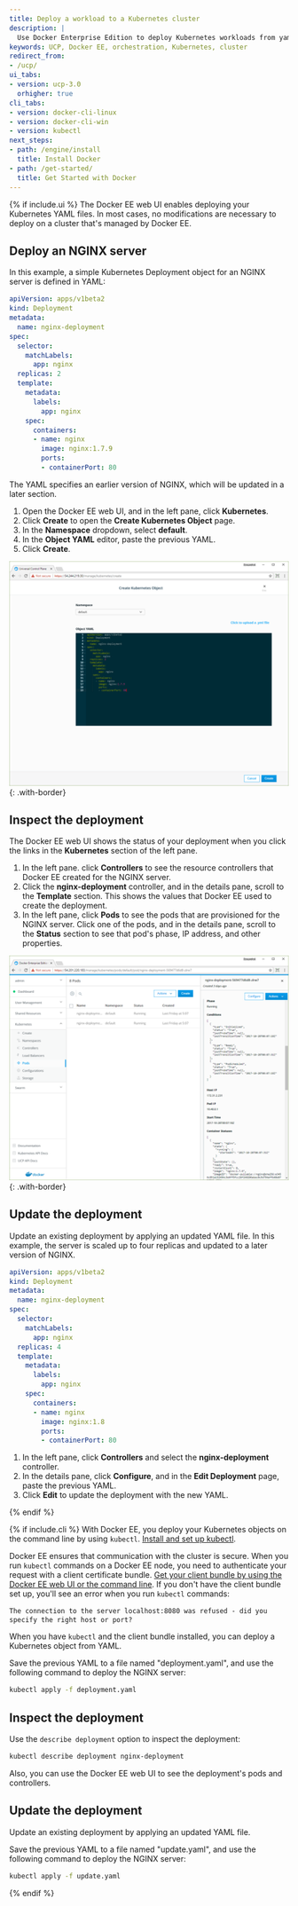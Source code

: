 ```yaml
---
title: Deploy a workload to a Kubernetes cluster
description: |
  Use Docker Enterprise Edition to deploy Kubernetes workloads from yaml files. 
keywords: UCP, Docker EE, orchestration, Kubernetes, cluster
redirect_from:
- /ucp/
ui_tabs:
- version: ucp-3.0
  orhigher: true
cli_tabs:
- version: docker-cli-linux
- version: docker-cli-win
- version: kubectl
next_steps:
- path: /engine/install
  title: Install Docker
- path: /get-started/
  title: Get Started with Docker
---
```


{% if include.ui %}
The Docker EE web UI enables deploying your Kubernetes YAML files. In most
cases, no modifications are necessary to deploy on a cluster that's managed by
Docker EE. 

## Deploy an NGINX server

In this example, a simple Kubernetes Deployment object for an NGINX server is
defined in YAML:

```yaml
apiVersion: apps/v1beta2
kind: Deployment
metadata:
  name: nginx-deployment
spec:
  selector:
    matchLabels:
      app: nginx
  replicas: 2
  template:
    metadata:
      labels:
        app: nginx
    spec:
      containers:
      - name: nginx
        image: nginx:1.7.9
        ports:
        - containerPort: 80
```

The YAML specifies an earlier version of NGINX, which will be updated in a
later section.

1. Open the Docker EE web UI, and in the left pane, click **Kubernetes**.
2. Click **Create** to open the **Create Kubernetes Object** page.
3. In the **Namespace** dropdown, select **default**.
4. In the **Object YAML** editor, paste the previous YAML.
5. Click **Create**.

![](images/deploy-kubernetes-yaml.png){: .with-border}

## Inspect the deployment

The Docker EE web UI shows the status of your deployment when you click the 
links in the **Kubernetes** section of the left pane.

1. In the left pane. click **Controllers** to see the resource controllers
   that Docker EE created for the NGINX server.
2. Click the **nginx-deployment** controller, and in the details pane, scroll
   to the **Template** section. This shows the values that Docker EE used to 
   create the deployment.
3. In the left pane, click **Pods** to see the pods that are provisioned for
   the NGINX server. Click one of the pods, and in the details pane, scroll to
   the **Status** section to see that pod's phase, IP address, and other 
   properties.

![](images/deploy-kubernetes-pods.png){: .with-border}

## Update the deployment

Update an existing deployment by applying an updated YAML file. In this
example, the server is scaled up to four replicas and updated to a later
version of NGINX. 

```yaml
apiVersion: apps/v1beta2
kind: Deployment
metadata:
  name: nginx-deployment
spec:
  selector:
    matchLabels:
      app: nginx
  replicas: 4
  template:
    metadata:
      labels:
        app: nginx
    spec:
      containers:
      - name: nginx
        image: nginx:1.8
        ports:
        - containerPort: 80
```

1. In the left pane, click **Controllers** and select the **nginx-deployment**
   controller.
2. In the details pane, click **Configure**, and in the **Edit Deployment**
   page, paste the previous YAML.
3. Click **Edit** to update the deployment with the new YAML.

{% endif %}

{% if include.cli %}
With Docker EE, you deploy your Kubernetes objects on the command line by using
`kubectl`. [Install and set up kubectl](https://kubernetes.io/docs/tasks/tools/install-kubectl/).

Docker EE ensures that communication with the cluster is secure. When you run
`kubectl` commands on a Docker EE node, you need to authenticate your request
with a client certificate bundle. [Get your client bundle by using the Docker EE web UI or the command line](/datacenter/ucp/2.2/guides/user/access-ucp/cli-based-access.md).
If you don't have the client bundle set up, you'll see an error when you run
`kubectl` commands:

```none
The connection to the server localhost:8080 was refused - did you specify the right host or port?
```

When you have `kubectl` and the client bundle installed, you can deploy a
Kubernetes object from YAML.

Save the previous YAML to a file named "deployment.yaml", and use the following
command to deploy the NGINX server: 

```bash
kubectl apply -f deployment.yaml
```
## Inspect the deployment

Use the `describe deployment` option to inspect the deployment: 

```bash
kubectl describe deployment nginx-deployment
```

Also, you can use the Docker EE web UI to see the deployment's pods and
controllers.

## Update the deployment

Update an existing deployment by applying an updated YAML file. 

Save the previous YAML to a file named "update.yaml", and use the following
command to deploy the NGINX server: 

```bash
kubectl apply -f update.yaml
```

{% endif %}



